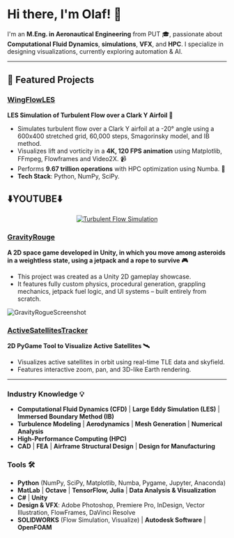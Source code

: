 # Hi there, I'm Olaf! 👋

I'm an **M.Eng. in Aeronautical Engineering** from PUT 🎓, passionate about **Computational Fluid Dynamics**, **simulations**, **VFX**, and **HPC**. I specialize in designing visualizations, currently exploring automation & AI.

---

## 🔨 Featured Projects

### [WingFlowLES](https://github.com/olafbielasik/WingFlowLES)  
**LES Simulation of Turbulent Flow over a Clark Y Airfoil 💨**  
- Simulates turbulent flow over a Clark Y airfoil at a -20° angle using a 600x400 stretched grid, 60,000 steps, Smagorinsky model, and IB method.
- Visualizes lift and vorticity in a **4K, 120 FPS animation** using Matplotlib, FFmpeg, Flowframes and Video2X. 📹
- Performs **9.67 trillion operations** with HPC optimization using Numba. 🧮
- **Tech Stack**: Python, NumPy, SciPy.

## **⬇️YOUTUBE⬇️**

<div style="text-align: center;">
  <a href="https://www.youtube.com/watch?v=CqgccimCQGE">
    <img src="https://img.youtube.com/vi/CqgccimCQGE/maxresdefault.jpg" alt="Turbulent Flow Simulation">
  </a>
</div>

### [GravityRouge](https://github.com/olafbielasik/GravityRouge)  
**A 2D space game developed in Unity, in which you move among asteroids in a weightless state, using a jetpack and a rope to survive 🎮**
- This project was created as a Unity 2D gameplay showcase.
- It features fully custom physics, procedural generation, grappling mechanics, jetpack fuel logic, and UI systems – built entirely from scratch.

![GravityRogueScreenshot](https://github.com/olafbielasik/GravityRouge)

### [ActiveSatellitesTracker](https://github.com/olafbielasik/ActiveSatellitesTracker)  
**2D PyGame Tool to Visualize Active Satellites 🛰**  
- Visualizes active satellites in orbit using real-time TLE data and skyfield.
- Features interactive zoom, pan, and 3D-like Earth rendering.

---

### Industry Knowledge 💡
- **Computational Fluid Dynamics (CFD)** | **Large Eddy Simulation (LES)** | **Immersed Boundary Method (IB)**
- **Turbulence Modeling** | **Aerodynamics** | **Mesh Generation** | **Numerical Analysis**
- **High-Performance Computing (HPC)**
- **CAD** | **FEA** | **Airframe Structural Design** | **Design for Manufacturing**

### Tools 🛠
- **Python** (NumPy, SciPy, Matplotlib, Numba, Pygame, Jupyter, Anaconda)
- **MatLab** | **Octave** | **TensorFlow, Julia** | **Data Analysis & Visualization**
- **C#** | **Unity**
- **Design & VFX**: Adobe Photoshop, Premiere Pro, InDesign, Vector Illustration, FlowFrames, DaVinci Resolve
- **SOLIDWORKS** (Flow Simulation, Visualize) | **Autodesk Software** | **OpenFOAM**
